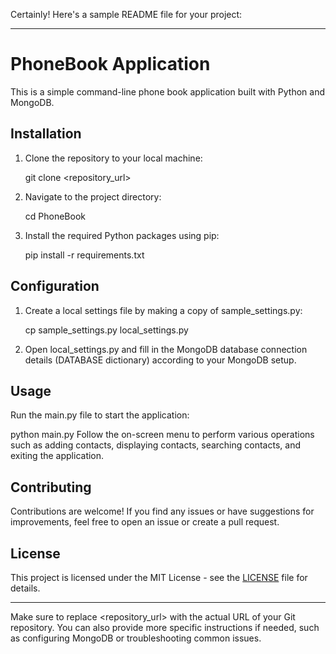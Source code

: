 Certainly! Here's a sample README file for your project:

---

# PhoneBook Application

This is a simple command-line phone book application built with Python and MongoDB.

## Installation

1. Clone the repository to your local machine:

   
    git clone <repository_url>
    
2. Navigate to the project directory:

   
    cd PhoneBook
    
3. Install the required Python packages using pip:

   
    pip install -r requirements.txt
    
## Configuration

1. Create a local settings file by making a copy of sample_settings.py:

   
    cp sample_settings.py local_settings.py
    
2. Open local_settings.py and fill in the MongoDB database connection details (DATABASE dictionary) according to your MongoDB setup.

## Usage

Run the main.py file to start the application:

python main.py
Follow the on-screen menu to perform various operations such as adding contacts, displaying contacts, searching contacts, and exiting the application.

## Contributing

Contributions are welcome! If you find any issues or have suggestions for improvements, feel free to open an issue or create a pull request.

## License

This project is licensed under the MIT License - see the [LICENSE](LICENSE) file for details.

---

Make sure to replace <repository_url> with the actual URL of your Git repository. You can also provide more specific instructions if needed, such as configuring MongoDB or troubleshooting common issues.